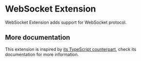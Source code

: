 # WebSocket Extension

WebSocket Extension adds support for WebSocket protocol.


## More documentation

This extension is inspired by [its TypeScript counterpart](https://github.com/ringcentral/ringcentral-extensible/tree/master/packages/extensions/ws), check its documentation for more information.
